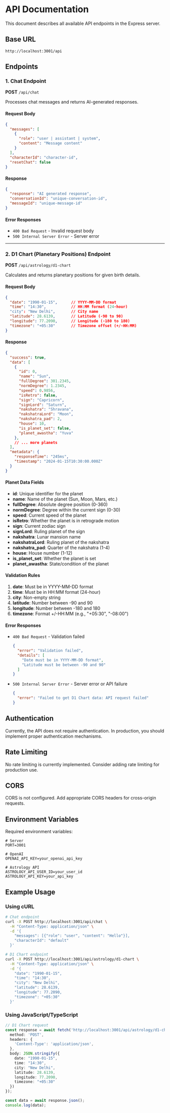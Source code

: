 # API Documentation

This document describes all available API endpoints in the Express server.

## Base URL

```
http://localhost:3001/api
```

## Endpoints

### 1. Chat Endpoint

**POST** `/api/chat`

Processes chat messages and returns AI-generated responses.

#### Request Body

```json
{
  "messages": [
    {
      "role": "user | assistant | system",
      "content": "Message content"
    }
  ],
  "characterId": "character-id",
  "resetChat": false
}
```

#### Response

```json
{
  "response": "AI generated response",
  "conversationId": "unique-conversation-id",
  "messageId": "unique-message-id"
}
```

#### Error Responses

- `400 Bad Request` - Invalid request body
- `500 Internal Server Error` - Server error

---

### 2. D1 Chart (Planetary Positions) Endpoint

**POST** `/api/astrology/d1-chart`

Calculates and returns planetary positions for given birth details.

#### Request Body

```json
{
  "date": "1990-01-15",      // YYYY-MM-DD format
  "time": "14:30",           // HH:MM format (24-hour)
  "city": "New Delhi",       // City name
  "latitude": 28.6139,       // Latitude (-90 to 90)
  "longitude": 77.2090,      // Longitude (-180 to 180)
  "timezone": "+05:30"       // Timezone offset (+/-HH:MM)
}
```

#### Response

```json
{
  "success": true,
  "data": [
    {
      "id": 0,
      "name": "Sun",
      "fullDegree": 301.2345,
      "normDegree": 1.2345,
      "speed": 0.9856,
      "isRetro": false,
      "sign": "Capricorn",
      "signLord": "Saturn",
      "nakshatra": "Shravana",
      "nakshatraLord": "Moon",
      "nakshatra_pad": 2,
      "house": 10,
      "is_planet_set": false,
      "planet_awastha": "Yuva"
    },
    // ... more planets
  ],
  "metadata": {
    "responseTime": "245ms",
    "timestamp": "2024-01-15T10:30:00.000Z"
  }
}
```

#### Planet Data Fields

- **id**: Unique identifier for the planet
- **name**: Name of the planet (Sun, Moon, Mars, etc.)
- **fullDegree**: Absolute degree position (0-360)
- **normDegree**: Degree within the current sign (0-30)
- **speed**: Current speed of the planet
- **isRetro**: Whether the planet is in retrograde motion
- **sign**: Current zodiac sign
- **signLord**: Ruling planet of the sign
- **nakshatra**: Lunar mansion name
- **nakshatraLord**: Ruling planet of the nakshatra
- **nakshatra_pad**: Quarter of the nakshatra (1-4)
- **house**: House number (1-12)
- **is_planet_set**: Whether the planet is set
- **planet_awastha**: State/condition of the planet

#### Validation Rules

1. **date**: Must be in YYYY-MM-DD format
2. **time**: Must be in HH:MM format (24-hour)
3. **city**: Non-empty string
4. **latitude**: Number between -90 and 90
5. **longitude**: Number between -180 and 180
6. **timezone**: Format +/-HH:MM (e.g., "+05:30", "-08:00")

#### Error Responses

- `400 Bad Request` - Validation failed
  ```json
  {
    "error": "Validation failed",
    "details": [
      "Date must be in YYYY-MM-DD format",
      "Latitude must be between -90 and 90"
    ]
  }
  ```

- `500 Internal Server Error` - Server error or API failure
  ```json
  {
    "error": "Failed to get D1 Chart data: API request failed"
  }
  ```

## Authentication

Currently, the API does not require authentication. In production, you should implement proper authentication mechanisms.

## Rate Limiting

No rate limiting is currently implemented. Consider adding rate limiting for production use.

## CORS

CORS is not configured. Add appropriate CORS headers for cross-origin requests.

## Environment Variables

Required environment variables:

```env
# Server
PORT=3001

# OpenAI
OPENAI_API_KEY=your_openai_api_key

# Astrology API
ASTROLOGY_API_USER_ID=your_user_id
ASTROLOGY_API_KEY=your_api_key
```

## Example Usage

### Using cURL

```bash
# Chat endpoint
curl -X POST http://localhost:3001/api/chat \
  -H "Content-Type: application/json" \
  -d '{
    "messages": [{"role": "user", "content": "Hello"}],
    "characterId": "default"
  }'

# D1 Chart endpoint
curl -X POST http://localhost:3001/api/astrology/d1-chart \
  -H "Content-Type: application/json" \
  -d '{
    "date": "1990-01-15",
    "time": "14:30",
    "city": "New Delhi",
    "latitude": 28.6139,
    "longitude": 77.2090,
    "timezone": "+05:30"
  }'
```

### Using JavaScript/TypeScript

```typescript
// D1 Chart request
const response = await fetch('http://localhost:3001/api/astrology/d1-chart', {
  method: 'POST',
  headers: {
    'Content-Type': 'application/json',
  },
  body: JSON.stringify({
    date: "1990-01-15",
    time: "14:30",
    city: "New Delhi",
    latitude: 28.6139,
    longitude: 77.2090,
    timezone: "+05:30"
  })
});

const data = await response.json();
console.log(data);
``` 